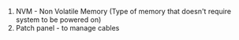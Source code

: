 1. NVM - Non Volatile Memory (Type of memory that doesn't require system to be powered on)
2. Patch panel - to manage cables
